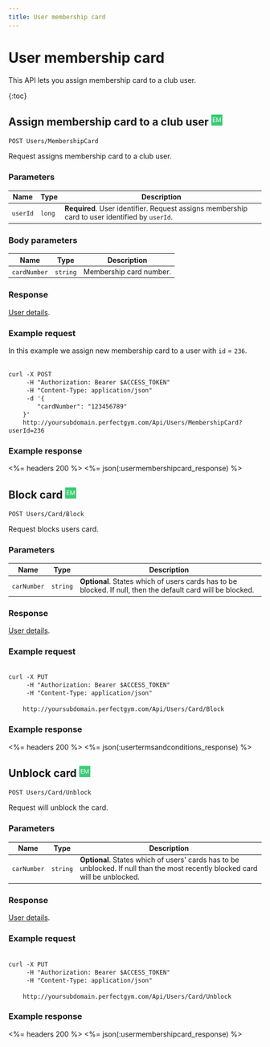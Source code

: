 ```yaml
---
title: User membership card
---
```


# User membership card

This API lets you assign membership card to a club user.

{:toc}


## Assign membership card to a club user ![alt text][EM]

    POST Users/MembershipCard

Request assigns membership card to a club user.


### Parameters

Name  	    | Type     		| Description
------------|---------------|------------
`userId`    |`long`    		| **Required**. User identifier. Request assigns membership card to user identified by `userId`.


### Body parameters

Name     	    | Type       		| Description
----------------|-------------------|------------
`cardNumber` 	|`string`    		| Membership card number.



### Response

[User details][UserDetailsProperties].


### Example request

In this example we assign new membership card to a user with `id` = `236`.

``` command-line

curl -X POST 
	 -H "Authorization: Bearer $ACCESS_TOKEN" 
	 -H "Content-Type: application/json" 
	 -d '{
	    "cardNumber": "123456789"	    
	}' 
	http://yoursubdomain.perfectgym.com/Api/Users/MembershipCard?userId=236
```


### Example response

<%= headers 200 %>
<%= json(:usermembershipcard_response) %>



[UserDetailsProperties]: /api/users/userdetails#properties

[EM]: /assets/images/employee.png "Employee mode"
[UM]: /assets/images/user.png "User mode"




## Block card ![alt text][EM]

    POST Users/Card/Block

Request blocks users card.


### Parameters

Name     	    				| Type    		| Description
--------------------------------|---------------|------------
`carNumber`     		        |`string`    	|  **Optional**. States which of users cards has to be blocked. If null, then the default card will be blocked.




### Response

[User details][UserDetailsProperties].


### Example request



``` command-line

curl -X PUT 
	 -H "Authorization: Bearer $ACCESS_TOKEN" 
	 -H "Content-Type: application/json" 
	 
	http://yoursubdomain.perfectgym.com/Api/Users/Card/Block
```


### Example response

<%= headers 200 %>
<%= json(:usertermsandconditions_response) %>



[UserDetailsProperties]: /api/users/userdetails#properties
[Contract]: /appendix/datatypes/contract

[EM]: /assets/images/employee.png "Employee mode"
[UM]: /assets/images/user.png "User mode"




## Unblock card ![alt text][EM]

    POST Users/Card/Unblock

Request will unblock the card.


### Parameters

Name     	    				| Type    		| Description
--------------------------------|---------------|------------
`carNumber`     		        |`string`    	|  **Optional**. States which of users' cards has to be unblocked. If null than the most recently blocked card will be unblocked.




### Response

[User details][UserDetailsProperties].


### Example request



``` command-line

curl -X PUT 
	 -H "Authorization: Bearer $ACCESS_TOKEN" 
	 -H "Content-Type: application/json" 
	 
	http://yoursubdomain.perfectgym.com/Api/Users/Card/Unblock
```


### Example response

<%= headers 200 %>
<%= json(:usermembershipcard_response) %>



[UserDetailsProperties]: /api/users/userdetails#properties
[Contract]: /appendix/datatypes/contract

[EM]: /assets/images/employee.png "Employee mode"
[UM]: /assets/images/user.png "User mode"